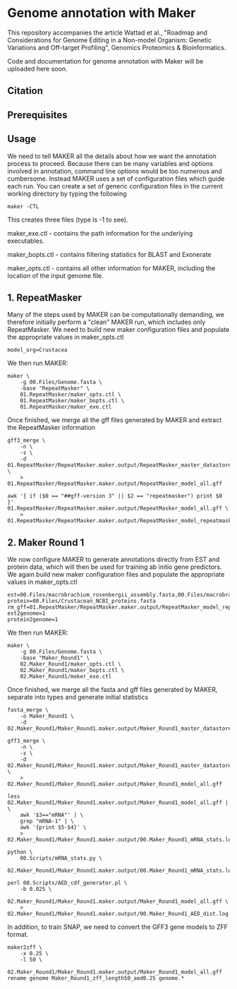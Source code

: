 # Genome annotation with Maker

<p>This repository accompanies the article Wattad et al., "Roadmap and Considerations for Genome Editing in a Non-model Organism: Genetic
Variations and Off-target Profiling", Genomics Proteomics & Bioinformatics.</p>

<p>Code and documentation for genome annotation with Maker will be uploaded here soon.</p>

## Citation

## Prerequisites

## Usage
We need to tell MAKER all the details about how we want the annotation process to proceed.
Because there can be many variables and options involved in annotation, command line options would be too numerous and cumbersome.
Instead MAKER uses a set of configuration files which guide each run.
You can create a set of generic configuration files in the current working directory by typing the following

```
maker -CTL
```

This creates three files (type ls -1 to see).


maker_exe.ctl - contains the path information for the underlying executables.

maker_bopts.ctl - contains filtering statistics for BLAST and Exonerate

maker_opts.ctl - contains all other information for MAKER, including the location of the input genome file.

## 1. RepeatMasker
Many of the steps used by MAKER can be computationally demanding, we therefore initially perform a "clean" MAKER run, which includes only RepeatMasker.
We need to build new maker configuration files and populate the appropriate values in maker_opts.ctl

`model_org=Crustacea`

We then run MAKER:
```
maker \
	-g 00.Files/Genome.fasta \
	-base "RepeatMasker" \
	01.RepeatMasker/maker_opts.ctl \
	01.RepeatMasker/maker_bopts.ctl \
	01.RepeatMasker/maker_exe.ctl
```

Once finished, we merge all the gff files generated by MAKER and extract the RepeatMasker information
```
gff3_merge \
	-n \
	-s \
	-d 01.RepeatMasker/RepeatMasker.maker.output/RepeatMasker_master_datastore_index.log \
	> 01.RepeatMasker/RepeatMasker.maker.output/RepeatMasker_model_all.gff
	
awk '{ if ($0 == "##gff-version 3" || $2 == "repeatmasker") print $0 }' 01.RepeatMasker/RepeatMasker.maker.output/RepeatMasker_model_all.gff \
	> 01.RepeatMasker/RepeatMasker.maker.output/RepeatMasker_model_repeatmasker.gff
```

## 2. Maker Round 1
We now configure MAKER to generate annotations directly from EST and protein data, which will then be used for training ab initio gene predictors. We again build new maker configuration files and populate the appropriate values in maker_opts.ctl

```
est=00.Files/macrobrachium_rosenbergii_assembly.fasta,00.Files/macrobrachium_rosenbergii_NCBI_mRNA.fasta
protein=00.Files/Crustacean_NCBI_proteins.fasta
rm_gff=01.RepeatMasker/RepeatMasker.maker.output/RepeatMasker_model_repeatmasker.gff
est2genome=1
protein2genome=1
```

We then run MAKER:
```
maker \
	-g 00.Files/Genome.fasta \
	-base "Maker_Round1" \
	02.Maker_Round1/maker_opts.ctl \
	02.Maker_Round1/maker_bopts.ctl \
	02.Maker_Round1/maker_exe.ctl
```

Once finished, we merge all the fasta and gff files generated by MAKER, separate into types and generate initial statistics
```
fasta_merge \
	-o Maker_Round1 \
	-d 02.Maker_Round1/Maker_Round1.maker.output/Maker_Round1_master_datastore_index.log

gff3_merge \
	-n \
	-s \
	-d 02.Maker_Round1/Maker_Round1.maker.output/Maker_Round1_master_datastore_index.log \
	> 02.Maker_Round1/Maker_Round1.maker.output/Maker_Round1_model_all.gff

less 02.Maker_Round1/Maker_Round1.maker.output/Maker_Round1_model_all.gff | \
	awk '$3=="mRNA"' | \
	grep "mRNA-1" | \
	awk '{print $5-$4}' \
	> 02.Maker_Round1/Maker_Round1.maker.output/00.Maker_Round1_mRNA_stats.log

python \
	00.Scripts/mRNA_stats.py \
	02.Maker_Round1/Maker_Round1.maker.output/00.Maker_Round1_mRNA_stats.log
	
perl 00.Scripts/AED_cdf_generator.pl \
	-b 0.025 \
	02.Maker_Round1/Maker_Round1.maker.output/Maker_Round1_model_all.gff \
	> 02.Maker_Round1/Maker_Round1.maker.output/00.Maker_Round1_AED_dist.log
```

In addition, to train SNAP, we need to convert the GFF3 gene models to ZFF format.
```
maker2zff \
	-x 0.25 \
	-l 50 \
	02.Maker_Round1/Maker_Round1.maker.output/Maker_Round1_model_all.gff
rename genome Maker_Round1_zff_length50_aed0.25 genome.*
```
